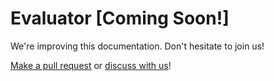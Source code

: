 # Evaluator \[Coming Soon!\]

We're improving this documentation. Don't hesitate to join us!

[Make a pull request](https://github.com/open-mmlab/mmediting/compare) or [discuss with us](https://github.com/open-mmlab/mmediting/discussions/1429)!
